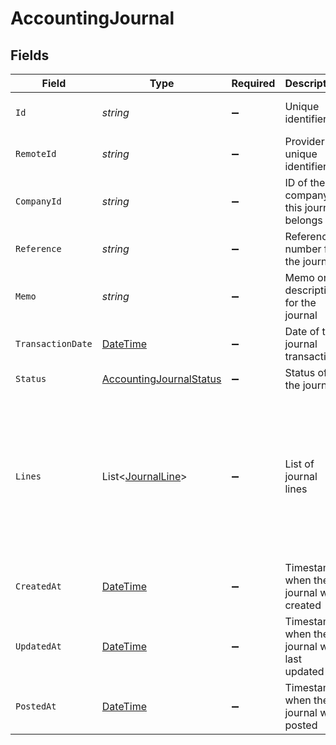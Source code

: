 # AccountingJournal


## Fields

| Field                                                                                                                              | Type                                                                                                                               | Required                                                                                                                           | Description                                                                                                                        | Example                                                                                                                            |
| ---------------------------------------------------------------------------------------------------------------------------------- | ---------------------------------------------------------------------------------------------------------------------------------- | ---------------------------------------------------------------------------------------------------------------------------------- | ---------------------------------------------------------------------------------------------------------------------------------- | ---------------------------------------------------------------------------------------------------------------------------------- |
| `Id`                                                                                                                               | *string*                                                                                                                           | :heavy_minus_sign:                                                                                                                 | Unique identifier                                                                                                                  | 8187e5da-dc77-475e-9949-af0f1fa4e4e3                                                                                               |
| `RemoteId`                                                                                                                         | *string*                                                                                                                           | :heavy_minus_sign:                                                                                                                 | Provider's unique identifier                                                                                                       | 8187e5da-dc77-475e-9949-af0f1fa4e4e3                                                                                               |
| `CompanyId`                                                                                                                        | *string*                                                                                                                           | :heavy_minus_sign:                                                                                                                 | ID of the company this journal belongs to                                                                                          | comp_123456789                                                                                                                     |
| `Reference`                                                                                                                        | *string*                                                                                                                           | :heavy_minus_sign:                                                                                                                 | Reference number for the journal                                                                                                   | JRN-2024-001                                                                                                                       |
| `Memo`                                                                                                                             | *string*                                                                                                                           | :heavy_minus_sign:                                                                                                                 | Memo or description for the journal                                                                                                | Monthly closing entries                                                                                                            |
| `TransactionDate`                                                                                                                  | [DateTime](https://learn.microsoft.com/en-us/dotnet/api/system.datetime?view=net-5.0)                                              | :heavy_minus_sign:                                                                                                                 | Date of the journal transaction                                                                                                    | 2024-03-20T10:00:00Z                                                                                                               |
| `Status`                                                                                                                           | [AccountingJournalStatus](../../Models/Components/AccountingJournalStatus.md)                                                      | :heavy_minus_sign:                                                                                                                 | Status of the journal                                                                                                              |                                                                                                                                    |
| `Lines`                                                                                                                            | List<[JournalLine](../../Models/Components/JournalLine.md)>                                                                        | :heavy_minus_sign:                                                                                                                 | List of journal lines                                                                                                              | [<br/>{<br/>"id": "line_1",<br/>"account_id": "acc_123",<br/>"description": "Payment for office supplies",<br/>"amount": 10010,<br/>"tax_amount": 2002<br/>}<br/>] |
| `CreatedAt`                                                                                                                        | [DateTime](https://learn.microsoft.com/en-us/dotnet/api/system.datetime?view=net-5.0)                                              | :heavy_minus_sign:                                                                                                                 | Timestamp when the journal was created                                                                                             | 2024-03-20T10:00:00Z                                                                                                               |
| `UpdatedAt`                                                                                                                        | [DateTime](https://learn.microsoft.com/en-us/dotnet/api/system.datetime?view=net-5.0)                                              | :heavy_minus_sign:                                                                                                                 | Timestamp when the journal was last updated                                                                                        | 2024-03-20T10:00:00Z                                                                                                               |
| `PostedAt`                                                                                                                         | [DateTime](https://learn.microsoft.com/en-us/dotnet/api/system.datetime?view=net-5.0)                                              | :heavy_minus_sign:                                                                                                                 | Timestamp when the journal was posted                                                                                              | 2024-03-20T10:00:00Z                                                                                                               |